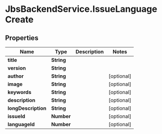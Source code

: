 # JbsBackendService.IssueLanguageCreate

## Properties
Name | Type | Description | Notes
------------ | ------------- | ------------- | -------------
**title** | **String** |  | 
**version** | **String** |  | 
**author** | **String** |  | [optional] 
**image** | **String** |  | [optional] 
**keywords** | **String** |  | [optional] 
**description** | **String** |  | [optional] 
**longDescription** | **String** |  | [optional] 
**issueId** | **Number** |  | [optional] 
**languageId** | **Number** |  | [optional] 
